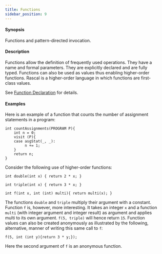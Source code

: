 ```yaml
---
title: Functions
sidebar_position: 9
---
```


#### Synopsis

Functions and pattern-directed invocation.

#### Description

Functions allow the definition of frequently used operations. They have a name and formal parameters. They are explicitly declared and are fully typed. 
Functions can also be used as values thus enabling higher-order functions. 
Rascal is a higher-order language in which functions are first-class values.

See [Function Declaration](../../Rascal/Declarations/Function/index.md) for details.

#### Examples

Here is an example of a function that counts the number of assignment statements in a program:
```rascal
int countAssignments(PROGRAM P){
    int n = 0;
    visit (P){
    case asgStat(_, _):
         n += 1;
    }
    return n;
}
```

Consider the following use of higher-order functions:
```rascal
int double(int x) { return 2 * x; }

int triple(int x) { return 3 * x; }

int f(int x, int (int) multi){ return multi(x); }
```

The functions `double` and `triple` multiply their argument with a constant. 
Function `f` is, however, more interesting. 
It takes an integer `x` and a function `multi` (with integer argument and integer result) as argument and 
applies multi to its own argument. `f(5, triple)` will hence return `15`. 
Function values can also be created anonymously as illustrated by the following, alternative, 
manner of writing this same call to `f`:
```rascal
f(5, int (int y){return 3 * y;});
```

Here the second argument of `f` is an anonymous function.


